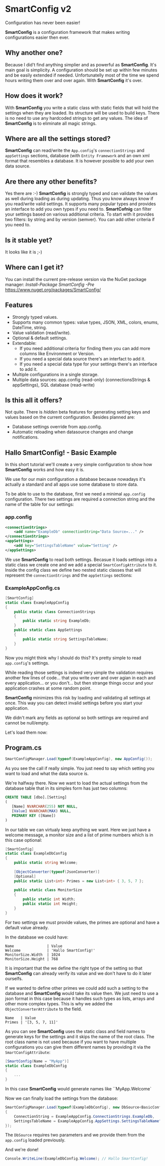 # SmartConfig v2
Configuration has never been easier!

**SmartConfig** is a configuration framework that makes writing configurations easier then ever.

## Why another one?
Because I did't find anything simplier and as powerful as **SmartConfig**. It's main goal is simplicity. A configuration should be set up within few minutes and be easily extended if needed. Unfortunatelly most of the time we spend hours writing them over and over again. With **SmartConfig** it's over.

## How does it work?
With **SmartConfig** you write a static class with static fields that will hold the settings when they are loaded. Its structure will be used to build keys. There is no need to use any hardcoded strings to get any values. The idea of **SmartConfig** is to eliminate all magic strings.

## Where are all the settings stored?
**SmartConfig** can read/write the `App.config`'s `connectionStrings` and `appSettings` sections, database (with `Entity Framework` and an own xml format that resembles a database. It is however possible to add your own data source.

## Are there any other benefits?
Yes there are :-) **SmartConfig** is strongly typed and can validate the values as well during loading as during updating. Thus you know always know if you read/write valid settings. It supports many popular types and provides an interface to add you own types if you need to. **SmartCofnig** can filter your settings based on various additional criteria. To start with it provides two filters: by string and by version (semver). You can add other criteria if you need to.

## Is it stable yet?
It looks like it is ;-)

## Where can I get it?
You can install the current pre-release version via the NuGet package manager: _Install-Package SmartConfig -Pre_
https://www.nuget.org/packages/SmartConfig/

## Features
- Strongly typed values.
- Supports many common types: value types, JSON, XML, colors, enums, DateTime, string.
- Value validation (read/write).
- Optional & default settings.
- Extendable:
  - If you need additional criteria for finding them you can add more columns like Environment or Version.
  - If you need a special data source there's an interfact to add it.
  - If you need a special data type for your settings there's an interface to add it.
- Multiple configurations in a single storage.
- Multiple data sources: app.config (read-only) (connectionsStrings & appSettings), SQL database (read-write)

## Is this all it offers?
Not quite. There is _hidden_ beta features for generating setting keys and values based on the current configuration. Besides planned are:
- Database settings override from app.config.
- Automatic reloading when datasource changes and change notifications.

## Hallo SmartConfig! - Basic Example

In this short tutorial we'll create a very simple configuration to show how **SmartConfig** works and how easy it is.

We use for our main configuration a database because nowadays it's actually a standard and all apps use some database to store data.

To be able to use to the database, first we need a minimal `app.config` configuration. There two settings are required a connection string and the name of the table for our settings:

### app.config
```xml
<connectionStrings>
    <add name="ExampleDb" connectionString="Data Source=..." />
</connectionStrings>
<appSettings>
    <add key="SettingsTableName" value="Setting" />
</appSettings>
```

We use **SmartConfig** to read both settings. Becasue it loads settings into a static class we create one and we add a special `SmartConfigAttribute` to it. Inside the config class we define two nested static classes that will represent the `connectionStrings` and the `appSettings` sections:

### ExampleAppConfig.cs
```cs
[SmartConfig]
static class ExampleAppConfig
{
    public static class ConnectionStrings
    {
        public static string ExampleDb;
    } 
    public static class AppSettings
    {   
        public static string SettingsTableName;
    }
}
```

Now you might think why I should do this? It's pretty simple to read `app.config`'s settings.

While reading those settings is indeed very simple the validation requires another few lines of code... that you write over and over agian in each and every application... or you don't... but then strange things occur and your application crashes at some random point. 

**SmartConfig** minimizes this risk by loading and validating all settings at once. This way you can detect invalid settings before you start your application.

We didn't mark any fields as optional so both settings are required and cannot be null/empty.

Let's load them now:

## Program.cs
```cs
SmartConfigManager.Load(typeof(ExampleAppConfig), new AppConfig());
```

As you see the call if really simple. You just need to say which setting you want to load and what the data source is.

We're halfway there. Now we want to load the actual settings from the database table that in its simples form has just two columns:

```sql
CREATE TABLE [dbo].[Setting]
(
   [Name] NVARCHAR(255) NOT NULL, 
   [Value] NVARCHAR(MAX) NULL, 
   PRIMARY KEY ([Name])
)
```

In our table we can virtualy keep anything we want. Here we just have a welcome message, a monitor size and a list of prime numbers which is in this case optional:

```cs
[SmartConfig]
static class ExampleDbConfig
{
    public static string Welcome;
    
    [ObjectConverter(typeof(JsonConverter)]
    [Optional]
    public static List<int> Primes = new List<int> { 3, 5, 7 };
    
    public static class MonitorSize
    {
        public static int Width;
        public static int Height;
    }
}
```

For two settings we must provide values, the primes are optional and have a default value already.

In the database we could have:

```
Name               | Value
Welcome            | 'Hallo SmartConfig!'
MonitorSize.Width  | 1024
MonitorSize.Height | 768
```

It is important that the we define the right type of the setting so that **SmartConfig** can already verify its value and we don't have to do it later ourselfs.

If we wanted to define other primes we could add such a setting to the database and **SmartConfig** would take its value then. We just need to use a json format in this case because it handles such types as lists, arrays and other more complex types. This is why we added the `ObjectConverterAttribute` to the field.

```
Name   | Value
Primes | '[3, 5, 7, 11]'
```

As you can see **SmartConfig** uses the static class and field names to generate keys for the settings and it skips the name of the root class. The root class name is not used because if you want to have multiple configurations you can give them different names by providing it via the `SmartConfigAttribute`:

```cs
[SmartConfig(Name = "MyApp")]
static class ExampleDbConfig
{
    ...
}

```

In this case **SmartConfig** would generate names like ``MyApp.Welcome`

Now we can finally load the settings from the database:

```cs
SmartConfigManager.Load(typeof(ExampleDbConfig), new DbSource<BasicConfigElement>()
{
    ConnectionString = ExampleAppConfig.ConnectionStrings.ExampleDb,
    SettingsTableName = ExampleAppConfig.AppSettings.SettingsTableName"
});
```

The `DbSource` requires two parameters and we provide them from the `app.config` loaded previously.

And we're done!

```cs
Console.WriteLine(ExampleDbConfig.Welcome); // Hallo SmartConfig!
```
